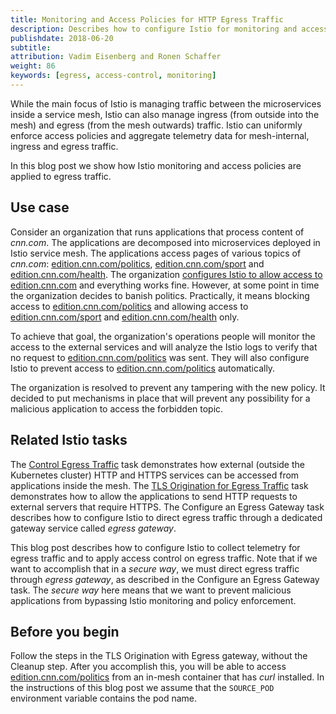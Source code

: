```yaml
---
title: Monitoring and Access Policies for HTTP Egress Traffic
description: Describes how to configure Istio for monitoring and access policies of HTTP egress traffic.
publishdate: 2018-06-20
subtitle:
attribution: Vadim Eisenberg and Ronen Schaffer
weight: 86
keywords: [egress, access-control, monitoring]
---
```


While the main focus of Istio is managing traffic between the microservices inside a service mesh, Istio can also  manage ingress (from outside into the mesh) and egress (from the mesh outwards) traffic. Istio can uniformly enforce access policies and aggregate telemetry data for mesh-internal, ingress and egress traffic.

In this blog post we show how Istio monitoring and access policies are applied to egress traffic.

## Use case

Consider an organization that runs applications that process content of _cnn.com_. The applications are decomposed into microservices deployed in Istio service mesh. The applications access pages of various topics of _cnn.com_: [edition.cnn.com/politics](https://edition.cnn.com/politics), [edition.cnn.com/sport](https://edition.cnn.com/sport) and  [edition.cnn.com/health](https://edition.cnn.com/health). The organization [configures Istio to allow access to edition.cnn.com](docs/tasks/traffic-management/egress-tls-origination/) and everything works fine. However, at some point in time the organization decides to banish politics. Practically, it means blocking access to [edition.cnn.com/politics](https://edition.cnn.com/politics) and allowing access to [edition.cnn.com/sport](https://edition.cnn.com/sport) and  [edition.cnn.com/health](https://edition.cnn.com/health) only.

To achieve that goal, the organization's operations people will monitor the access to the external services and will analyze the Istio logs to verify that no request to [edition.cnn.com/politics](https://edition.cnn.com/politics) was sent. They will also configure Istio to prevent access to [edition.cnn.com/politics](https://edition.cnn.com/politics) automatically.

The organization is resolved to prevent any tampering with the new policy. It decided to put mechanisms in place that will prevent any possibility for a malicious application to access the forbidden topic.

## Related Istio tasks

The [Control Egress Traffic](/docs/tasks/traffic-management/egress/) task demonstrates how external (outside the Kubernetes cluster) HTTP and HTTPS services can be accessed from applications inside the mesh. The [TLS Origination for Egress Traffic](docs/tasks/traffic-management/egress-tls-origination/) task demonstrates how to allow the applications to send HTTP requests to external servers that require HTTPS. The <TBD> Configure an Egress Gateway task describes how to configure Istio to direct egress traffic through a dedicated gateway service called _egress gateway_.

This blog post describes how to configure Istio to collect telemetry for egress traffic and to apply access control on egress traffic. Note that if we want to accomplish that in a _secure way_, we must direct egress traffic through _egress gateway_, as described in the <TBD> Configure an Egress Gateway task. The _secure way_ here means that we want to prevent malicious applications from bypassing Istio monitoring and policy enforcement.

## Before you begin

Follow the steps in the <TBD> TLS Origination with Egress gateway, without the <TBD> Cleanup step. After you accomplish this, you will be able to access [edition.cnn.com/politics](https://edition.cnn.com/politics) from an in-mesh container that has _curl_ installed. In the instructions of this blog post we assume that the `SOURCE_POD` environment variable contains the pod name.
